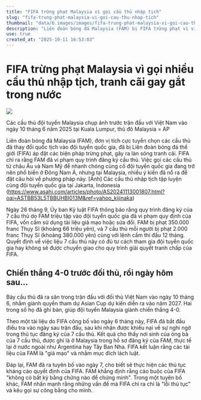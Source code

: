 ```yaml
---
title: "FIFA trừng phạt Malaysia vì gọi cầu thủ nhập tịch"
slug: "fifa-trung-phat-malaysia-vi-goi-cau-thu-nhap-tich"
thumbnail: "data/6.images/images/fifa-trung-phat-malaysia-vi-goi-cau-thu-nhap-tich.webp"
description: "Liên đoàn bóng đá Malaysia (FAM) bị FIFA trừng phạt vì vi phạm thủ tục đăng ký cầu thủ nhập tịch, gây ra tranh cãi gay gắt trong nước về việc sử dụng cầu thủ nước ngoài để củng cố đội tuyển quốc gia."
use: true
created_at: "2025-10-11 16:53:03"
---
```


# FIFA trừng phạt Malaysia vì gọi nhiều cầu thủ nhập tịch, tranh cãi gay gắt trong nước

![](/images/20251011-00000082-asahi-000-1-view.webp)

Các cầu thủ đội tuyển Malaysia chụp ảnh trước trận đấu với Việt Nam vào ngày 10 tháng 6 năm 2025 tại Kuala Lumpur, thủ đô Malaysia = AP

Liên đoàn bóng đá Malaysia (FAM), đơn vị tích cực tuyển chọn các cầu thủ đã thay đổi quốc tịch vào đội tuyển quốc gia, đã bị Liên đoàn bóng đá thế giới (FIFA) áp đặt các biện pháp trừng phạt, gây ra làn sóng tranh cãi. FIFA chỉ ra rằng FAM đã vi phạm quy trình đăng ký cầu thủ. Việc gọi các cầu thủ từ châu Âu và Nam Mỹ để nhanh chóng củng cố đội tuyển quốc gia đang trở nên phổ biến ở Đông Nam Á, nhưng tại Malaysia, nhiều ý kiến đã nổ ra để đặt câu hỏi về phương pháp này.
[Ảnh] Các cầu thủ nhập tịch tập luyện cùng đội tuyển quốc gia tại Jakarta, Indonesia (https://www.asahi.com/articles/photo/AS20241113001807.html?oai=ASTBB53L5TBBUHBI013M&ref=yahoo_kijinaka)

Ngày 26 tháng 9, Ủy ban Kỷ luật FIFA thông báo rằng quy trình đăng ký của 7 cầu thủ do FAM triệu tập vào đội tuyển quốc gia đã vi phạm quy định của FIFA, vốn cấm sử dụng tài liệu giả mạo hoặc sửa đổi. FAM bị phạt 350.000 franc Thụy Sĩ (khoảng 66 triệu yên), và 7 cầu thủ mỗi người bị phạt 2.000 franc Thụy Sĩ (khoảng 380.000 yên) cùng với lệnh cấm thi đấu 12 tháng. Quyết định về việc liệu 7 cầu thủ này có đủ tư cách tham gia đội tuyển quốc gia hay không sẽ được chuyển giao cho quy trình giải quyết tranh chấp của FIFA.

## Chiến thắng 4-0 trước đối thủ, rồi ngày hôm sau...

Bảy cầu thủ đã ra sân trong trận đấu với đối thủ Việt Nam vào ngày 10 tháng 6, nhằm giành quyền tham dự Asian Cup dự kiến diễn ra vào năm 2027. Hai trong số họ đã ghi bàn, giúp đội tuyển Malaysia giành chiến thắng 4-0.

Theo một tài liệu do FIFA công bố vào ngày 6 tháng này, FIFA đã bắt đầu điều tra vào ngày sau trận đấu, sau khi nhận được khiếu nại về sự nghi ngờ trong thủ tục đăng ký của 7 cầu thủ. Kết quả cho thấy nơi sinh của ông bà của 7 cầu thủ, được ghi là ở Malaysia trong hồ sơ đăng ký của FAM, thực tế lại ở nước ngoài như Argentina hay Tây Ban Nha. FIFA kết luận rằng các tài liệu của FAM là "giả mạo" và nhằm mục đích lách luật.

Đáp lại, FAM đã ra tuyên bố vào ngày 7, cho biết sẽ thực hiện các thủ tục kháng cáo quyết định của FIFA. FAM khẳng định rằng cáo buộc của FIFA "không có bất kỳ bằng chứng nào để chứng minh". Trong một tuyên bố khác, FAM nhấn mạnh rằng những vấn đề mà FIFA chỉ ra chỉ là "lỗi thủ tục" và kêu gọi sự công bằng cho mình.